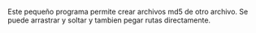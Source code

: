 Este pequeño programa permite crear archivos md5 de otro archivo.
Se puede arrastrar y soltar y tambien pegar rutas directamente.


